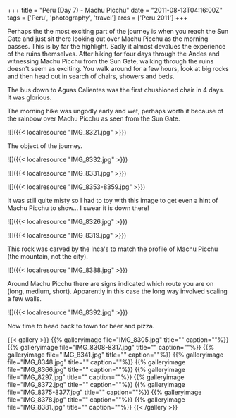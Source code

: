 +++
title = "Peru (Day 7) - Machu Picchu"
date = "2011-08-13T04:16:00Z"
tags = ['Peru', 'photography', 'travel']
arcs = ['Peru 2011']
+++

Perhaps the the most exciting part of the journey is when you reach the Sun
Gate and just sit there looking out over Machu Picchu as the morning passes. 
This is by far the highlight. Sadly it almost devalues the experience of the
ruins themselves. After hiking for four days through the Andes and
witnessing Machu Picchu from the Sun Gate, walking through the ruins doesn't
seem as exciting. You walk around for a few hours, look at big rocks and
then head out in search of chairs, showers and beds. 

The bus down to Aguas Calientes was the first chushioned chair in 4 days. It
was glorious.

The morning hike was ungodly early and wet, perhaps worth it because of the
rainbow over Machu Picchu as seen from the Sun Gate.

![]({{< localresource "IMG_8321.jpg" >}})

The object of the journey.

![]({{< localresource "IMG_8332.jpg" >}})

![]({{< localresource "IMG_8331.jpg" >}})

![]({{< localresource "IMG_8353-8359.jpg" >}})

It was still quite misty so I had to toy with this image to get even a hint of
Machu Picchu to show... I swear it is down there!

![]({{< localresource "IMG_8326.jpg" >}})

![]({{< localresource "IMG_8319.jpg" >}})

This rock was carved by the Inca's to match the profile of Machu Picchu (the
mountain, not the city).

![]({{< localresource "IMG_8388.jpg" >}})

Around Machu Picchu there are signs indicated which route you are on (long,
medium, short). Apparently in this case the long way involved scaling a few
walls.  

![]({{< localresource "IMG_8392.jpg" >}})

Now time to head back to town for beer and pizza.

{{< gallery >}} {{% galleryimage file="IMG_8305.jpg" title=""
caption=""%}} {{% galleryimage file="IMG_8308-8317.jpg" title="" caption=""%}}
{{% galleryimage file="IMG_8341.jpg" title="" caption=""%}} {{% galleryimage
file="IMG_8348.jpg" title="" caption=""%}} {{% galleryimage
file="IMG_8366.jpg" title="" caption=""%}} {{% galleryimage
file="IMG_8297.jpg" title="" caption=""%}} {{% galleryimage
file="IMG_8372.jpg" title="" caption=""%}} {{% galleryimage
file="IMG_8375-8377.jpg" title="" caption=""%}} {{% galleryimage
file="IMG_8378.jpg" title="" caption=""%}} {{% galleryimage
file="IMG_8381.jpg" title="" caption=""%}} {{< /gallery >}}

